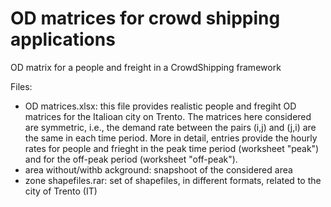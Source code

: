 # OD matrices for crowd shipping applications

OD matrix for a people and freight in a CrowdShipping framework

Files:

- OD matrices.xlsx: this file provides realistic people and fregiht OD matrices for the Italioan city on Trento. The matrices here considered are symmetric, i.e., the demand rate between the pairs (i,j) and (j,i) are the same in each time period.
More in detail, entries provide the hourly rates for people and frieght in the peak time period (worksheet "peak") and for the off-peak period (worksheet "off-peak").
- area without/withb ackground: snapshoot of the considered area
- zone shapefiles.rar: set of shapefiles, in different formats, related to the city of Trento (IT)


